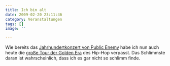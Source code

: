 ```yaml
---
title: Ich bin alt
date: 2009-02-20 23:11:46
category: Veranstaltungen
tags: []
image: ''

---
```


Wie bereits das [Jahrhundertkonzert von Public Enemy](http://www.misantropolis.de/2008/12/kein-vertrauter-feind/) habe ich nun auch heute die [große Tour der Golden Era](http://www.misantropolis.de/2009/02/checks-dir-aus/) des Hip-Hop verpasst. Das Schlimmste daran ist wahrscheinlich, dass ich es gar nicht so schlimm finde.
